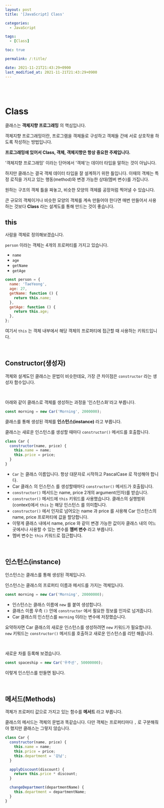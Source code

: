 ```yaml
---
layout: post
title: '[JavaScript] Class'

categories:
  - JavaScript

tags:
  - [Class]

toc: true

permalink: /:title/

date: 2021-11-21T21:43:29+0900
last_modified_at: 2021-11-21T21:43:29+0900
---
```


<br>
<br>

# Class

클래스는 **객체지향 프로그래밍** 의 핵심입니다.

객체지향 프로그래밍이란, 프로그램을 객체들로 구성하고 객체들 간에 서로 상호작용 하도록 작성하는 방법입니다.

**프로그래밍에 있어서 Class, 객체, 객체지향은 항상 중요한 주제입니다.**

'객체지향 프로그래밍' 이라는 단어에서 '객체'는 데이터 타입을 말하는 것이 아닙니다.

하지만 클래스는 결국 객체 데이터 타입을 잘 설계하기 위한 틀입니다. 이때의 객체는 특정 로직을 가지고 있는 행동(method)와 변경 가능한 상태(멤버 변수)를 가집니다.

원하는 구조의 객체 틀을 짜놓고, 비슷한 모양의 객체를 공장처럼 찍어낼 수 있습니다.

큰 규모의 객체이거나 비슷한 모양의 객체를 계속 만들어야 한다면 매번 만들어서 사용하는 것보다 **Class** 라는 설계도를 통해 만드는 것이 좋습니다.

## this

사람을 객체로 정의해보겠습니다.

`person` 이라는 객체는 4개의 프로퍼티를 가지고 있습니다.

- `name`
- `age`
- `getName`
- `getAge`

```javascript
const person = {
  name: 'TaeYeong',
  age: 27,
  getName: function () {
    return this.name;
  },
  getAge: function () {
    return this.age;
  },
};
```

여기서 `this` 는 객체 내부에서 해당 객체의 프로퍼티에 접근할 때 사용하는 키워드입니다.

<br>

## Constructor(생성자)

객체와 설계도인 클래스는 문법이 비슷한데요, 가장 큰 차이점은 `constructor` 라는 생성자 함수입니다.

<br>

아래와 같이 클래스로 객체를 생성하는 과정을 '인스턴스화'라고 부릅니다.

```javascript
const morning = new Car('Morning', 2000000);
```

클래스를 통해 생성된 객체를 **인스턴스(instance)** 라고 부릅니다.

클래스는 새로운 인스턴스를 생성할 때마다 `constructor()` 메서드를 호출합니다.

```javascript
class Car {
  constructor(name, price) {
    this.name = name;
    this.price = price;
  }
}
```

- `Car` 는 클래스 이름입니다. 항상 대문자로 시작하고 PascalCase 로 작성해야 합니다.
- Car 클래스 의 인스턴스 를 생성할때마다 `constructor()` 메서드가 호출됩니다.
- `constructor()` 메서드는 name, price 2개의 argument(인자)를 받습니다.
- `constructor()` 메서드에 `this` 키워드를 사용했습니다. 클래스의 실행범위(context)에서 `this` 는 해당 인스턴스 를 의미합니다.
- `constructor()` 에서 인자로 넘어오는 name 과 price 를 사용해 Car 인스턴스의 name, price 프로퍼티에 값을 할당합니다.
- 이렇게 클래스 내에서 name, price 와 같이 변경 가능한 값이자 클래스 내의 어느곳에서나 사용할 수 있는 변수를 **멤버 변수** 라고 부릅니다.
- 멤버 변수는 `this` 키워드로 접근합니다.

<br>

## 인스턴스(instance)

인스턴스는 클래스를 통해 생성된 객체입니다.

인스턴스는 클래스의 프로퍼티 이름과 메서드를 가지는 객체입니다.

```javascript
const morning = new Car('Morning', 20000000);
```

- 인스턴스는 클래스 이름에 `new` 를 붙여 생성합니다.
- 클래스 이름 우측 `()` 안에 `constructor` 에서 필요한 정보를 인자로 넘겨줍니다.
- Car 클래스의 인스턴스를 `morning` 이라는 변수에 저장했습니다.

요약하자면 Car 클래스의 새로운 인스턴스를 생성하려면 `new` 키워드가 필요합니다. `new` 키워드는 `constructor()` 메서드를 호출하고 새로운 인스턴스를 리턴 해줍니다.

<br>

새로운 차를 등록해 보겠습니다.

```javascript
const spaceship = new Car('우주선', 50000000);
```

이렇게 인스턴스를 만들면 됩니다.

<br>

## 메서드(Methods)

객체가 프로퍼티 값으로 가지고 있는 함수를 **메서드** 라고 부릅니다.

클래스의 메서드는 객체의 문법과 똑같습니다. 다만 객체는 프로퍼티마다 `,` 로 구분해줘야 했지만 클래스는 그렇지 않습니다.

```javascript
class Car {
  constructor(name, price) {
    this.name = name;
    this.price = price;
    this.department = '강남';
  }

  applyDiscount(discount) {
    return this.price * discount;
  }

  changeDepartment(departmentName) {
    this.department = departmentName;
  }
}
```
